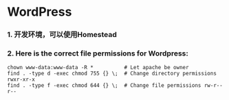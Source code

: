# WordPress

### 1. 开发环境，可以使用Homestead

### 2. Here is the correct file permissions for Wordpress:  
````
chown www-data:www-data -R *          # Let apache be owner
find . -type d -exec chmod 755 {} \;  # Change directory permissions rwxr-xr-x
find . -type f -exec chmod 644 {} \;  # Change file permissions rw-r--r--
````

